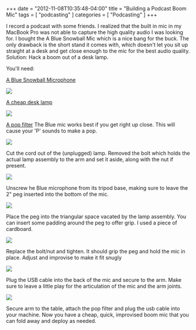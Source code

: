 +++
date = "2012-11-08T10:35:48-04:00"
title = "Building a Podcast Boom Mic"
tags = [
    "podcasting"
]
categories = [
    "Podcasting"
]
+++



I record a podcast with some friends.  I realized that the built in mic in my MacBook Pro was not able to capture the high quality audio I was looking for.  I bought the A Blue Snowball Mic which is a nice bang for the buck.  The only drawback is the short stand it comes with, which doesn't let you sit up straight at a desk and get close enough to the mic for the best audio quality.  Solution: Hack a boom out of a desk lamp.

 

You'll need:

[A Blue Snowball Microphone](http://ws.assoc-amazon.com/widgets/q?_encoding=UTF8&ASIN=B002OO18NS&Format=_SL160_&ID=AsinImage&MarketPlace=US&ServiceVersion=20070822&WS=1&tag=oakley05f-20)

<img src="/images/boom_mic1.jpeg"/>


[A cheap desk lamp](http://www.amazon.com/gp/product/B001DNFLYS/ref=as_li_ss_tl?ie=UTF8&camp=1789&creative=390957&creativeASIN=B001DNFLYS&linkCode=as2&tag=oakley05f-20)


<img src="/images/boom_mic2.jpeg"/>

[A pop filter](http://www.assoc-amazon.com/e/ir?t=oakley05f-20&l=as2&o=1&a=B001DNFLYS) The Blue mic works best if you get right up close.  This will cause your 'P' sounds to make a pop.

<img src="/images/boom_mic3.jpeg"/>


Cut the cord out of the (unplugged) lamp.  Removed the bolt which holds the actual lamp assembly to the arm and set it aside, along with the nut if present.

<img src="/images/boom_mic4.png"/>

Unscrew he Blue microphone from its tripod base, making sure to leave the 2" peg inserted into the bottom of the mic.

<img src="/images/boom_mic5.png"/>

Place the peg into the triangular space vacated by the lamp assembly.  You can insert some padding around the peg to offer grip. I used a piece of cardboard.

<img src="/images/boom_mic6.png"/>

Replace the bolt/nut and tighten.  It should grip the peg and hold the mic in place.  Adjust and improvise to make it fit snugly

<img src="/images/boom_mic7.png"/>

Plug the USB cable into the back of the mic and secure to the arm.  Make sure to leave a little play for the articulation of the mic and the arm joints.

<img src="/images/boom_mic8.png"/>

Secure arm to the table, attach the pop filter and plug the usb cable into your machine.  Now you have a cheap, quick, improvised boom mic that you can fold away and deploy as needed.